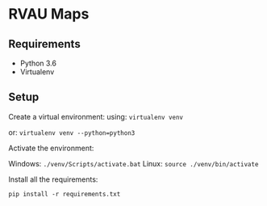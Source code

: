 
# RVAU Maps

## Requirements

* Python 3.6
* Virtualenv

## Setup

Create a virtual environment:
using: `virtualenv venv`

or: `virtualenv venv --python=python3`

Activate the environment:

Windows:
`./venv/Scripts/activate.bat`
Linux:
`source ./venv/bin/activate`

Install all the requirements:

`pip install -r requirements.txt`



